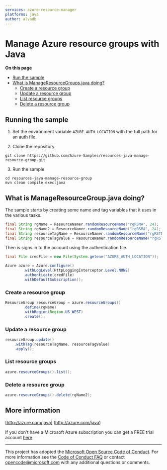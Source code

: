 ```yaml
---
services: azure-resource-manager
platforms: java
author: alvadb
---
```


# Manage Azure resource groups with Java

**On this page**

- [Run the sample](#run)
- [What is ManageResourceGroups.java doing?](#example)
   - [Create a resource group](#create)
   - [Update a resource group](#update)
   - [List resource groups](#list)
   - [Delete a resource group](#delete)
 
<a id="run"></a>
## Running the sample

1. Set the environment variable `AZURE_AUTH_LOCATION` with the full path for an [auth file](https://github.com/Azure/azure-sdk-for-java/blob/master/AUTH.md).

2. Clone the repository.

```
git clone https://github.com/Azure-Samples/resources-java-manage-resource-group.git
```

3. Run the sample

```
cd resources-java-manage-resource-group
mvn clean compile exec:java
```

<a id="example"></a>
## What is ManageResourceGroup.java doing?

The sample starts by creating some name and tag variables that it uses in the various tasks.

```java
final String rgName = ResourceNamer.randomResourceName("rgRSMA", 24);
final String rgName2 = ResourceNamer.randomResourceName("rgRSMA", 24);
final String resourceTagName = ResourceNamer.randomResourceName("rgRSTN", 24);
final String resourceTagValue = ResourceNamer.randomResourceName("rgRSTV", 24);
```

Then is signs in to the account using the authentication file.

```java
final File credFile = new File(System.getenv("AZURE_AUTH_LOCATION"));

Azure azure = Azure.configure()
        .withLogLevel(HttpLoggingInterceptor.Level.NONE)
        .authenticate(credFile)
        .withDefaultSubscription();
```

<a id="create"></a>
### Create a resource group

```java
ResourceGroup resourceGroup = azure.resourceGroups()
        .define(rgName)
        .withRegion(Region.US_WEST)
        .create();
```

<a id="update"></a>
### Update a resource group

```java
resourceGroup.update()
    .withTag(resourceTagName, resourceTagValue)
    .apply();
```

<a id="list"></a>
### List resource groups

```java
azure.resourceGroups().list();
```

<a id="delete"></a>
### Delete a resource group

```java
azure.resourceGroups().delete(rgName2);
```

## More information ##

[http://azure.com/java] (http://azure.com/java)

If you don't have a Microsoft Azure subscription you can get a FREE trial account [here](http://go.microsoft.com/fwlink/?LinkId=330212)

---

This project has adopted the [Microsoft Open Source Code of Conduct](https://opensource.microsoft.com/codeofconduct/). For more information see the [Code of Conduct FAQ](https://opensource.microsoft.com/codeofconduct/faq/) or contact [opencode@microsoft.com](mailto:opencode@microsoft.com) with any additional questions or comments.